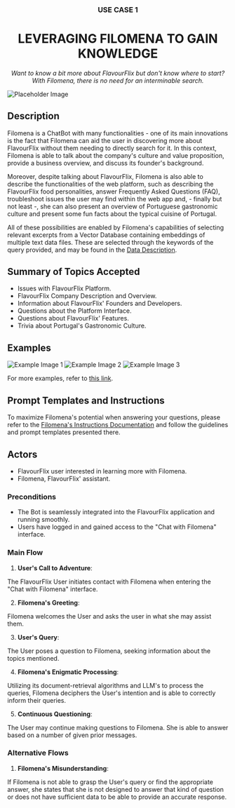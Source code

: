 <div align="center">
  <h3>USE CASE 1</h3>
  <h1>LEVERAGING FILOMENA TO GAIN KNOWLEDGE</h1>
<p><em>Want to know a bit more about FlavourFlix but don't know where to start? With Filomena, there is no need for an interminable search.</em></p>

</div>


![Placeholder Image](link_to_image)

## Description

Filomena is a ChatBot with many functionalities - one of its main innovations is the fact that Filomena can aid the user in discovering more about FlavourFlix without them needing to directly search for it. In this context, Filomena is able to talk about the company's culture and value proposition, provide a business overview, and discuss its founder's background.

Moreover, despite talking about FlavourFlix, Filomena is also able to describe the functionalities of the web platform, such as describing the FlavourFlix food personalities, answer Frequently Asked Questions (FAQ), troubleshoot issues the user may find within the web app and, - finally but not least -, she can also present an overview of Portuguese gastronomic culture and present some fun facts about the typical cuisine of Portugal.

All of these possibilities are enabled by Filomena's capabilities of selecting relevant excerpts from a Vector Database containing embeddings of multiple text data files. These are selected through the keywords of the query provided, and may be found in the [Data Description](https://github.com/shaulleo/FlavourFlix/blob/main/Data%20Description.md).

## Summary of Topics Accepted
- Issues with FlavourFlix Platform.
- FlavourFlix Company Description and Overview.
- Information about FlavourFlix' Founders and Developers.
- Questions about the Platform Interface.
- Questions about FlavourFlix' Features.
- Trivia about Portugal's Gastronomic Culture.

## Examples 
![Example Image 1](example_image_1_link)
![Example Image 2](example_image_2_link)
![Example Image 3](example_image_3_link)

For more examples, refer to [this link](link_to_examples).

## Prompt Templates and Instructions

To maximize Filomena's potential when answering your questions, please refer to the [Filomena's Instructions Documentation](link_to_documentation) and follow the guidelines and prompt templates presented there.

## Actors

- FlavourFlix user interested in learning more with Filomena.
- Filomena, FlavourFlix' assistant.

### Preconditions
- The Bot is seamlessly integrated into the FlavourFlix application and running smoothly.
- Users have logged in and gained access to the "Chat with Filomena" interface.

### Main Flow
1. __User's Call to Adventure__:
    
The FlavourFlix User initiates contact with Filomena when entering the "Chat with Filomena" interface.

2. __Filomena's Greeting__:
    
Filomena welcomes the User and asks the user in what she may assist them.

3. __User's Query__:

The User poses a question to Filomena, seeking information about the topics mentioned.

4. __Filomena's Enigmatic Processing__:
 
Utilizing its document-retrieval algorithms and LLM's to process the queries, Filomena deciphers the User's intention and is able to correctly inform their queries.

5. __Continuous Questioning__:

The User may continue making questions to Filomena. She is able to answer based on a number of given prior messages.

### Alternative Flows
1. __Filomena's Misunderstanding__:

If Filomena is not able to grasp the User's query or find the appropriate answer, she states that she is not designed to answer that kind of question or does not have sufficient data to be able to provide an accurate response.
